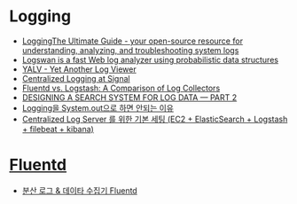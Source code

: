 Logging
=======
* [LoggingThe Ultimate Guide - your open-source resource for understanding, analyzing, and troubleshooting system logs](https://www.loggly.com/ultimate-guide/)
* [Logswan is a fast Web log analyzer using probabilistic data structures](https://github.com/fcambus/logswan)
* [YALV - Yet Another Log Viewer](http://marsinvasion.github.io/yalv/)
* [Centralized Logging at Signal](http://www.signal.co/dev-log/centralized-logging/)
* [Fluentd vs. Logstash: A Comparison of Log Collectors](http://logz.io/blog/fluentd-logstash)
* [DESIGNING A SEARCH SYSTEM FOR LOG DATA — PART 2](http://www.philipotoole.com/designing-a-search-system-for-log-data-part-2/)
* [Logging을 System.out으로 하면 안되는 이유](http://silentsoft.tistory.com/13)
* [Centralized Log Server 를 위한 기본 세팅 (EC2 + ElasticSearch + Logstash + filebeat + kibana)](http://knphouse.tistory.com/85)

# [Fluentd](http://www.fluentd.org/)
* [분산 로그 & 데이타 수집기 Fluentd](http://bcho.tistory.com/1115)

